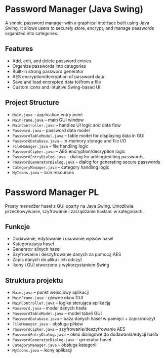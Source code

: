 # Password Manager (Java Swing)

A simple password manager with a graphical interface built using Java Swing. It allows users to securely store, encrypt, and manage passwords organized into categories.

## Features

- Add, edit, and delete password entries
- Organize passwords into categories
- Built-in strong password generator
- AES encryption/decryption of password data
- Save and load encrypted data to/from a file
- Custom icons and intuitive Swing-based UI

## Project Structure

- `Main.java` – application entry point
- `MainFrame.java` – main GUI window
- `MainController.java` – handles UI logic and data flow
- `Password.java` – password data model
- `PasswordTableModel.java` – table model for displaying data in GUI
- `PasswordDatabase.java` – in-memory storage and file I/O
- `FileManager.java` – file handling logic
- `PasswordCipher.java` – AES encryption/decryption logic
- `PasswordEntryDialog.java` – dialog for adding/editing passwords
- `PasswordGeneratorDialog.java` – dialog for generating secure passwords
- `CategoryManager.java` – category handling logic
- `MyIcons.java` – icon resources

# Password Manager PL

Prosty menedżer haseł z GUI oparty na Java Swing. Umożliwia przechowywanie, szyfrowanie i zarządzanie hasłami w kategoriach.

## Funkcje

- Dodawanie, edytowanie i usuwanie wpisów haseł
- Kategoryzacja haseł
- Generator silnych haseł
- Szyfrowanie i deszyfrowanie danych za pomocą AES
- Zapis danych do pliku i ich odczyt
- Ikony i GUI stworzone z wykorzystaniem Swing

## Struktura projektu

- `Main.java` – punkt wejściowy aplikacji
- `MainFrame.java` – główne okno GUI
- `MainController.java` – logika sterująca aplikacją
- `Password.java` – model danych hasła
- `PasswordTableModel.java` – model tabeli GUI
- `PasswordDatabase.java` – baza danych haseł w pamięci + zapis/odczyt
- `FileManager.java` – obsługa plików
- `PasswordCipher.java` – szyfrowanie/deszyfrowanie AES
- `PasswordEntryDialog.java` – okno dialogowe do dodawania/edycji hasła
- `PasswordGeneratorDialog.java` – generator haseł
- `CategoryManager.java` – obsługa kategorii
- `MyIcons.java` – ikony aplikacji

